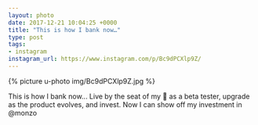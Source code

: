 ```yaml
---
layout: photo
date: 2017-12-21 10:04:25 +0000
title: "This is how I bank now…"
type: post
tags:
- instagram
instagram_url: https://www.instagram.com/p/Bc9dPCXlp9Z/
---
```


{% picture u-photo img/Bc9dPCXlp9Z.jpg %}

This is how I bank now... Live by the seat of my 👖 as a beta tester, upgrade as the product evolves, and invest. Now I can show off my investment in @monzo
